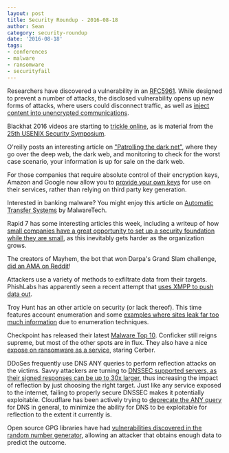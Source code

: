 ```yaml
---
layout: post
title: Security Roundup - 2016-08-18
author: Sean
category: security-roundup
date: '2016-08-18'
tags:
- conferences
- malware
- ransomware
- securityfail
---
```


Researchers have discovered a vulnerability in an [RFC5961](https://tools.ietf.org/html/rfc5961). While designed to prevent a number of attacks, the disclosed vulnerability opens up new forms of attacks, where users could disconnect traffic, as well as [inject content into unencrypted communications](http://arstechnica.com/security/2016/08/linux-bug-leaves-usa-today-other-top-sites-vulnerable-to-serious-hijacking-attacks/).

Blackhat 2016 videos are starting to [trickle online](https://www.youtube.com/playlist?list=PLH15HpR5qRsXm0-rMacuWBxWcB2fmsmEw), as is material from the [25th USENIX Security Symposium](https://www.usenix.org/conference/usenixsecurity16/technical-sessions).

O'reilly posts an interesting article on ["Patrolling the dark net"](https://www.oreilly.com/ideas/patrolling-the-dark-net), where they go over the deep web, the dark web, and monitoring to check for the worst case scenario, your information is up for sale on the dark web.

For those companies that require absolute control of their encryption keys, Amazon and Google now allow you to [provide your own keys](https://thelasttechie.com/2016/08/13/bring-your-own-encryption-to-amazon-web-services/) for use on their services, rather than relying on third party key generation.

Interested in banking malware? You might enjoy this article on [Automatic Transfer Systems](https://www.malwaretech.com/2016/08/automatic-transfer-systems-ats-for-beginners.html) by MalwareTech.

Rapid 7 has some interesting articles this week, including a writeup of how [small companies have a great opportunity to set up a security foundation while they are small](https://community.rapid7.com/community/infosec/blog/2016/08/15/smb-security-is-so-simple-take-advantage-of-it-now), as this inevitably gets harder as the organization grows.

The creators of Mayhem, the bot that won Darpa's Grand Slam challenge, [did an AMA on Reddit](https://www.reddit.com/r/IAmA/comments/4x9yn3/iama_mayhem_the_hacking_machine_that_won_darpas/)!

Attackers use a variety of methods to exfiltrate data from their targets. PhishLabs has apparently seen a recent attempt that [uses XMPP to push data out](https://info.phishlabs.com/blog/recent_phishing_campaign_uses_jabber_to_exfiltrate_compromised_information).

Troy Hunt has an other article on security (or lack thereof). This time features account enumeration and some [examples where sites leak far too much information](https://www.troyhunt.com/website-enumeration-insanity-how-our-personal-data-is-leaked/) due to enumeration techniques.

Checkpoint has released their latest [Malware Top 10](http://blog.checkpoint.com/2016/08/18/julys-top-10-most-wanted-malware/). Conficker still reigns supreme, but most of the other spots are in flux. They also have a nice [expose on ransomware as a service](http://blog.checkpoint.com/2016/08/16/cerberring/), staring Cerber.

DDoSes frequently use DNS ANY queries to perform reflection attacks on the victims. Savvy attackers are turning to [DNSSEC supported servers, as their signed responses can be up to 30x larger](https://threatpost.com/unsecured-dnssec-easily-weaponized-researchers-warn/119969/), thus increasing the impact of reflection by just choosing the right target. Just like any service exposed to the internet, failing to properly secure DNSSEC makes it potentially exploitable. Cloudflare has been actively trying to [deprecate the ANY query](https://blog.cloudflare.com/deprecating-dns-any-meta-query-type/) for DNS in general, to minimize the ability for DNS to be exploitable for reflection to the extent it currently is.

Open source GPG libraries have had [vulnerabilities discovered in the random number generator](https://threatpost.com/gpg-patches-18-year-old-libgcrypt-rng-bug/119984/), allowing an attacker that obtains enough data to predict the outcome.

